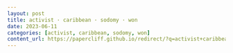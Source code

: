 ```yaml
---
layout: post
title: activist · caribbean · sodomy · won
date: 2023-06-11
categories: [activist, caribbean, sodomy, won]
content_url: https://papercliff.github.io/redirect/?q=activist+caribbean+sodomy+won&tbs=cdr:1,cd_min:6/10/2023,cd_max:6/12/2023
---
```

